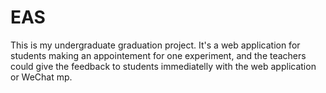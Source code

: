 # EAS
This is my undergraduate graduation project. It's a web application for students making an appointement for one experiment, and the teachers could give the feedback to students immediatelly with the web application or WeChat mp.

